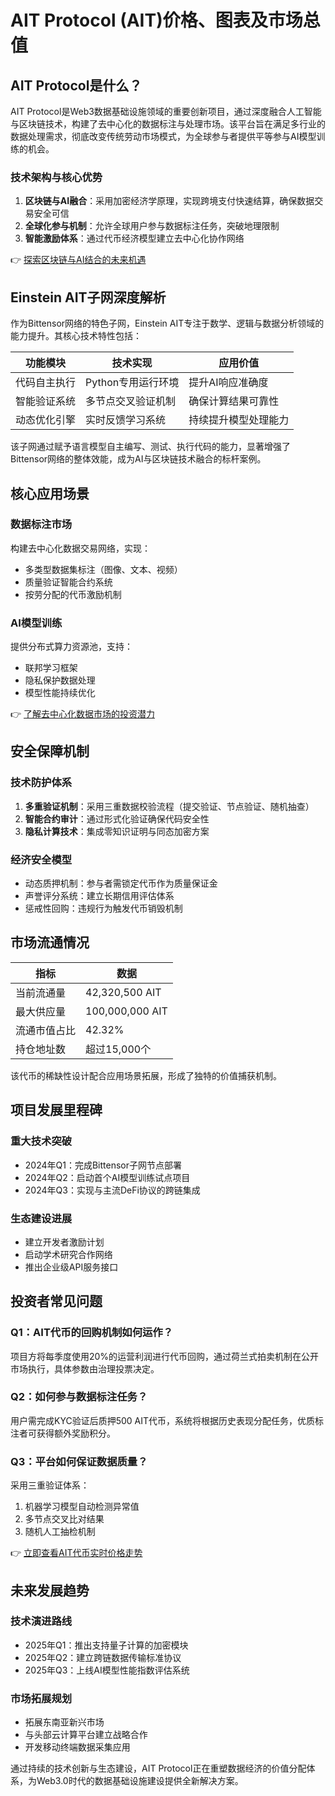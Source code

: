 # AIT Protocol (AIT)价格、图表及市场总值  

## AIT Protocol是什么？  

AIT Protocol是Web3数据基础设施领域的重要创新项目，通过深度融合人工智能与区块链技术，构建了去中心化的数据标注与处理市场。该平台旨在满足多行业的数据处理需求，彻底改变传统劳动市场模式，为全球参与者提供平等参与AI模型训练的机会。  

### 技术架构与核心优势  
1. **区块链与AI融合**：采用加密经济学原理，实现跨境支付快速结算，确保数据交易安全可信  
2. **全球化参与机制**：允许全球用户参与数据标注任务，突破地理限制  
3. **智能激励体系**：通过代币经济模型建立去中心化协作网络  

👉 [探索区块链与AI结合的未来机遇](https://bit.ly/okx_welcome)  

## Einstein AIT子网深度解析  

作为Bittensor网络的特色子网，Einstein AIT专注于数学、逻辑与数据分析领域的能力提升。其核心技术特性包括：  

| 功能模块          | 技术实现                 | 应用价值                |  
|-------------------|--------------------------|-------------------------|  
| 代码自主执行      | Python专用运行环境       | 提升AI响应准确度        |  
| 智能验证系统      | 多节点交叉验证机制       | 确保计算结果可靠性      |  
| 动态优化引擎      | 实时反馈学习系统         | 持续提升模型处理能力    |  

该子网通过赋予语言模型自主编写、测试、执行代码的能力，显著增强了Bittensor网络的整体效能，成为AI与区块链技术融合的标杆案例。  

## 核心应用场景  

### 数据标注市场  
构建去中心化数据交易网络，实现：  
- 多类型数据集标注（图像、文本、视频）  
- 质量验证智能合约系统  
- 按劳分配的代币激励机制  

### AI模型训练  
提供分布式算力资源池，支持：  
- 联邦学习框架  
- 隐私保护数据处理  
- 模型性能持续优化  

👉 [了解去中心化数据市场的投资潜力](https://bit.ly/okx_welcome)  

## 安全保障机制  

### 技术防护体系  
1. **多重验证机制**：采用三重数据校验流程（提交验证、节点验证、随机抽查）  
2. **智能合约审计**：通过形式化验证确保代码安全性  
3. **隐私计算技术**：集成零知识证明与同态加密方案  

### 经济安全模型  
- 动态质押机制：参与者需锁定代币作为质量保证金  
- 声誉评分系统：建立长期信用评估体系  
- 惩戒性回购：违规行为触发代币销毁机制  

## 市场流通情况  

| 指标            | 数据                |  
|-----------------|---------------------|  
| 当前流通量      | 42,320,500 AIT      |  
| 最大供应量      | 100,000,000 AIT     |  
| 流通市值占比    | 42.32%              |  
| 持仓地址数      | 超过15,000个        |  

该代币的稀缺性设计配合应用场景拓展，形成了独特的价值捕获机制。  

## 项目发展里程碑  

### 重大技术突破  
- 2024年Q1：完成Bittensor子网节点部署  
- 2024年Q2：启动首个AI模型训练试点项目  
- 2024年Q3：实现与主流DeFi协议的跨链集成  

### 生态建设进展  
- 建立开发者激励计划  
- 启动学术研究合作网络  
- 推出企业级API服务接口  

## 投资者常见问题  

### Q1：AIT代币的回购机制如何运作？  
项目方将每季度使用20%的运营利润进行代币回购，通过荷兰式拍卖机制在公开市场执行，具体参数由治理投票决定。  

### Q2：如何参与数据标注任务？  
用户需完成KYC验证后质押500 AIT代币，系统将根据历史表现分配任务，优质标注者可获得额外奖励积分。  

### Q3：平台如何保证数据质量？  
采用三重验证体系：  
1. 机器学习模型自动检测异常值  
2. 多节点交叉比对结果  
3. 随机人工抽检机制  

👉 [立即查看AIT代币实时价格走势](https://bit.ly/okx_welcome)  

## 未来发展趋势  

### 技术演进路线  
- 2025年Q1：推出支持量子计算的加密模块  
- 2025年Q2：建立跨链数据传输标准协议  
- 2025年Q3：上线AI模型性能指数评估系统  

### 市场拓展规划  
- 拓展东南亚新兴市场  
- 与头部云计算平台建立战略合作  
- 开发移动终端数据采集应用  

通过持续的技术创新与生态建设，AIT Protocol正在重塑数据经济的价值分配体系，为Web3.0时代的数据基础设施建设提供全新解决方案。